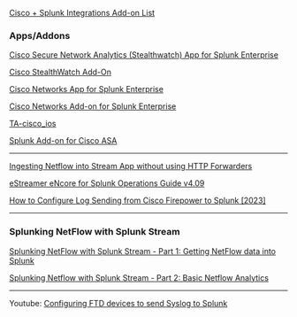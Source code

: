 [Cisco + Splunk Integrations Add-on List ](https://community.cisco.com/t5/security-knowledge-base/cisco-splunk-integrations-add-on-list/ta-p/4399146)

### Apps/Addons
[Cisco Secure Network Analytics (Stealthwatch) App for Splunk Enterprise](https://splunkbase.splunk.com/app/6398)

[Cisco StealthWatch Add-On](https://splunkbase.splunk.com/app/3827)

[Cisco Networks App for Splunk Enterprise](https://splunkbase.splunk.com/app/1352)

[Cisco Networks Add-on for Splunk Enterprise](https://splunkbase.splunk.com/app/1467)

[TA-cisco_ios ](https://github.com/inspired/TA-cisco_ios)

[Splunk Add-on for Cisco ASA](https://splunkbase.splunk.com/app/1620)

---
[Ingesting Netflow into Stream App without using HTTP Forwarders](https://www.reddit.com/r/Splunk/comments/b4supu/ingesting_netflow_into_stream_app_without_using/)

[eStreamer eNcore for Splunk Operations Guide v4.09](https://www.cisco.com/c/en/us/td/docs/security/firepower/670/api/eStreamer_enCore/eStreamereNcoreSplunkOperationsGuide_409.html)

[How to Configure Log Sending from Cisco Firepower to Splunk [2023]](https://underdefense.com/guides/how-to-configure-log-sending-from-cisco-firepower-to-splunk/)

---
### Splunking NetFlow with Splunk Stream
[Splunking NetFlow with Splunk Stream - Part 1: Getting NetFlow data into Splunk](https://www.splunk.com/en_us/blog/tips-and-tricks/splunking-netflow-with-splunk-stream-part-1-getting-netflow-data-into-splunk.html?locale=en_us)

[Splunking Netflow with Splunk Stream - Part 2: Basic Netflow Analytics](https://www.splunk.com/en_us/blog/tips-and-tricks/splunking-netflow-with-splunk-stream-part-2-basic-netflow-analytics.html)

---
Youtube:
[Configuring FTD devices to send Syslog to Splunk](https://www.youtube.com/watch?v=GjKavkRbUVg)
